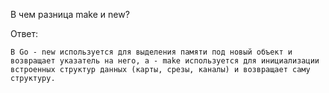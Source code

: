 В чем разница make и new?

Ответ:
```
В Go - new используется для выделения памяти под новый объект и возвращает указатель на него, а - make используется для инициализации встроенных структур данных (карты, срезы, каналы) и возвращает саму структуру.

```
